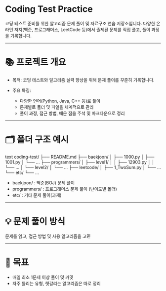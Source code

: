 # Coding Test Practice
코딩 테스트 준비를 위한 알고리즘 문제 풀이 및 자료구조 연습 저장소입니다.
다양한 온라인 저지(백준, 프로그래머스, LeetCode 등)에서 출제된 문제를 직접 풀고, 풀이 과정을 기록합니다.

---

# 📚 프로젝트 개요
- 목적:
코딩 테스트와 알고리즘 실력 향상을 위해 문제 풀이를 꾸준히 기록합니다.

- 주요 특징:
  - 다양한 언어(Python, Java, C++ 등)로 풀이
  - 문제별로 폴더 및 파일을 체계적으로 관리
  - 풀이 과정, 접근 방법, 배운 점을 주석 및 마크다운으로 정리


---


# 🗂️ 폴더 구조 예시
text
coding-test/
├── README.md
├── baekjoon/
│   ├── 1000.py
│   ├── 1001.py
│   └── ...
├── programmers/
│   ├── level1/
│   │   ├── 12903.py
│   │   └── ...
│   └── level2/
│       └── ...
├── leetcode/
│   ├── 1_TwoSum.py
│   └── ...
└── etc/
    └── ...
- baekjoon/ : 백준(BOJ) 문제 풀이
- programmers/ : 프로그래머스 문제 풀이 (난이도별 폴더)
- etc/ : 기타 문제 풀이(과제)

---


# 💡 문제 풀이 방식
문제를 읽고, 접근 방법 및 사용 알고리즘을 고민

---

# 🚀 목표
- 매일 최소 1문제 이상 풀이 및 커밋
- 자주 틀리는 유형, 헷갈리는 알고리즘은 따로 정리
